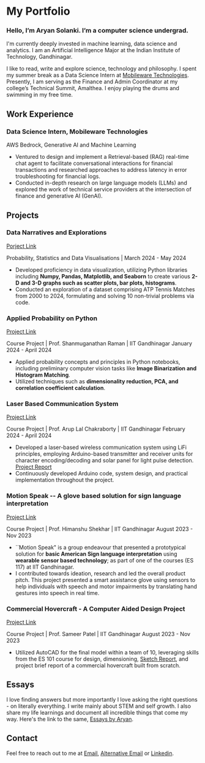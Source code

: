 # My Portfolio

### Hello, I’m Aryan Solanki. I’m a computer science undergrad.

I'm currently deeply invested in machine learning, data science and analytics. I am an Artificial Intelligence Major at the Indian Institute of Technology, Gandhinagar. 

I like to read, write and explore science, technology and philosophy. I spent my summer break as a Data Science Intern at [Mobileware Technologies](https://mobilewaretech.com/). Presently, I am serving as the Finance and Admin Coordinator at my college’s Technical Summit, Amalthea. I enjoy playing the drums and swimming in my free time.

## Work Experience

### Data Science Intern, Mobileware Technologies
AWS Bedrock, Generative AI and Machine Learning

* Ventured to design and implement a Retrieval-based (RAG) real-time chat agent to facilitate conversational interactions for financial transactions and researched approaches to address latency in error troubleshooting for financial logs.
* Conducted in-depth research on large language models (LLMs) and explored the work of technical service providers at the intersection of finance and generative AI (GenAI).

## Projects 

### Data Narratives and Explorations
[Porject Link](https://github.com/Aryan-IIT/Data-Narratives-and-Explorations)

Probability, Statistics and Data Visualisations | March 2024 - May 2024

* Developed proficiency in data visualization, utilizing Python libraries including **Numpy, Pandas, Matplotlib, and Seaborn** to create various **2-D and 3-D graphs such as scatter plots, bar plots, histograms**.
* Conducted an exploration of a dataset comprising ATP Tennis Matches from 2000 to 2024, formulating and solving 10 non-trivial problems via code.

### Applied Probability on Python
[Project Link](https://github.com/Aryan-IIT/ES-114-PSDV)

Course Project | Prof. Shanmuganathan Raman | IIT Gandhinagar
January 2024 - April 2024

* Applied probability concepts and principles in Python notebooks, including preliminary computer vision tasks like **Image Binarization and Histogram Matching**.
* Utilized techniques such as **dimensionality reduction, PCA, and correlation coefficient calculation**.

### Laser Based Communication System
[Project Link](https://github.com/Aryan-IIT/ES-116-Course-Project)

Course Project | Prof. Arup Lal Chakraborty | IIT Gandhinagar
February 2024 - April 2024

* Developed a laser-based wireless communication system using LiFi principles, employing Arduino-based transmitter and receiver units for character encoding/decoding and solar panel for light pulse detection. [Project Report](https://github.com/Aryan-IIT/ES-116-Course-Project/blob/main/ES116_Final_Project.pdf)
* Continuously developed Arduino code, system design, and practical implementation throughout the project.

### Motion Speak -- A glove based solution for sign language interpretation
[Project Link](https://drive.google.com/file/d/1XsixTzGGRKCGHqn-cSgvYlM2YRWCnKjZ/view?usp=sharing)

Course Project | Prof. Himanshu Shekhar | IIT Gandhinagar
August 2023 - Nov 2023

* ``Motion Speak" is a group endeavour that presented a prototypical solution for **basic American Sign language interpretation** using **wearable sensor based technology**; as part of one of the courses (ES 117) at IIT Gandhinagar.
* I contributed towards ideation, research and led the overall product pitch. This project presented a smart assistance glove using sensors to help individuals with speech and motor impairments by translating hand gestures into speech in real time.

### Commercial Hovercraft - A Computer Aided Design Project
[Project Link](https://youtu.be/BmLoMJDTwEM)

Course Project | Prof. Sameer Patel | IIT Gandhinagar
August 2023 - Nov 2023

* Utilized AutoCAD for the final model within a team of 10, leveraging skills from the ES 101 course for design, dimensioning, [Sketch Report](https://iitgnacin-my.sharepoint.com/:b:/g/personal/23110049_iitgn_ac_in/EaajmBBAD5ZNkpLAmEdVubkBu90cHu8a9DftmgxmY45H8w?e=VQXJtg), and project brief report of a commercial hovercraft built from scratch.

## Essays 

I love finding answers but more importantly I love asking the right questions - on literally everything. I write mainly about STEM and self growth. I also share my life learnings and document all incredible things that come my way. Here's the link to the same, [Essays by Aryan](https://aryanoutwits.notion.site/Essays-by-Aryan-dcea590ec3cd4bdc9a3e3ff49df2c8c0?pvs=4). 

## Contact

Feel free to reach out to me at [Email](mailto:illogicalaryan@gmail.com), [Alternative Email](mailto:23110049@iitgn.ac.in) or [Linkedin](https://www.linkedin.com/in/aryan-solanki-ai/).


